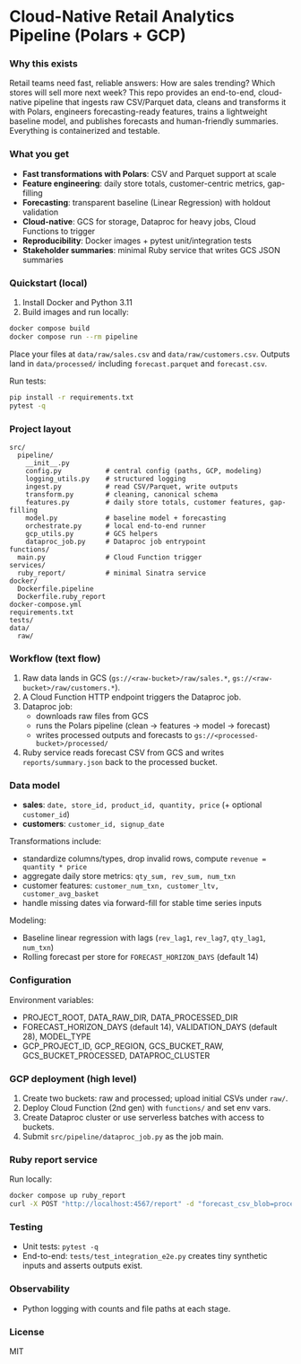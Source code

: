 # Cloud-Native Retail Analytics Pipeline (Polars + GCP)

### Why this exists
Retail teams need fast, reliable answers: How are sales trending? Which stores will sell more next week? This repo provides an end-to-end, cloud-native pipeline that ingests raw CSV/Parquet data, cleans and transforms it with Polars, engineers forecasting-ready features, trains a lightweight baseline model, and publishes forecasts and human-friendly summaries. Everything is containerized and testable.

### What you get
- **Fast transformations with Polars**: CSV and Parquet support at scale
- **Feature engineering**: daily store totals, customer-centric metrics, gap-filling
- **Forecasting**: transparent baseline (Linear Regression) with holdout validation
- **Cloud-native**: GCS for storage, Dataproc for heavy jobs, Cloud Functions to trigger
- **Reproducibility**: Docker images + pytest unit/integration tests
- **Stakeholder summaries**: minimal Ruby service that writes GCS JSON summaries

### Quickstart (local)
1) Install Docker and Python 3.11
2) Build images and run locally:
```bash
docker compose build
docker compose run --rm pipeline
```
Place your files at `data/raw/sales.csv` and `data/raw/customers.csv`. Outputs land in `data/processed/` including `forecast.parquet` and `forecast.csv`.

Run tests:
```bash
pip install -r requirements.txt
pytest -q
```

### Project layout
```text
src/
  pipeline/
    __init__.py
    config.py           # central config (paths, GCP, modeling)
    logging_utils.py    # structured logging
    ingest.py           # read CSV/Parquet, write outputs
    transform.py        # cleaning, canonical schema
    features.py         # daily store totals, customer features, gap-filling
    model.py            # baseline model + forecasting
    orchestrate.py      # local end-to-end runner
    gcp_utils.py        # GCS helpers
    dataproc_job.py     # Dataproc job entrypoint
functions/
  main.py               # Cloud Function trigger
services/
  ruby_report/          # minimal Sinatra service
docker/
  Dockerfile.pipeline
  Dockerfile.ruby_report
docker-compose.yml
requirements.txt
tests/
data/
  raw/
```

### Workflow (text flow)
1) Raw data lands in GCS (`gs://<raw-bucket>/raw/sales.*`, `gs://<raw-bucket>/raw/customers.*`).
2) A Cloud Function HTTP endpoint triggers the Dataproc job.
3) Dataproc job:
   - downloads raw files from GCS
   - runs the Polars pipeline (clean → features → model → forecast)
   - writes processed outputs and forecasts to `gs://<processed-bucket>/processed/`
4) Ruby service reads forecast CSV from GCS and writes `reports/summary.json` back to the processed bucket.

### Data model
- **sales**: `date, store_id, product_id, quantity, price` (+ optional `customer_id`)
- **customers**: `customer_id, signup_date`

Transformations include:
- standardize columns/types, drop invalid rows, compute `revenue = quantity * price`
- aggregate daily store metrics: `qty_sum, rev_sum, num_txn`
- customer features: `customer_num_txn, customer_ltv, customer_avg_basket`
- handle missing dates via forward-fill for stable time series inputs

Modeling:
- Baseline linear regression with lags (`rev_lag1`, `rev_lag7`, `qty_lag1`, `num_txn`)
- Rolling forecast per store for `FORECAST_HORIZON_DAYS` (default 14)

### Configuration
Environment variables:
- PROJECT_ROOT, DATA_RAW_DIR, DATA_PROCESSED_DIR
- FORECAST_HORIZON_DAYS (default 14), VALIDATION_DAYS (default 28), MODEL_TYPE
- GCP_PROJECT_ID, GCP_REGION, GCS_BUCKET_RAW, GCS_BUCKET_PROCESSED, DATAPROC_CLUSTER

### GCP deployment (high level)
1) Create two buckets: raw and processed; upload initial CSVs under `raw/`.
2) Deploy Cloud Function (2nd gen) with `functions/` and set env vars.
3) Create Dataproc cluster or use serverless batches with access to buckets.
4) Submit `src/pipeline/dataproc_job.py` as the job main.

### Ruby report service
Run locally:
```bash
docker compose up ruby_report
curl -X POST "http://localhost:4567/report" -d "forecast_csv_blob=processed/forecast.csv"
```

### Testing
- Unit tests: `pytest -q`
- End-to-end: `tests/test_integration_e2e.py` creates tiny synthetic inputs and asserts outputs exist.

### Observability
- Python logging with counts and file paths at each stage.

### License
MIT
